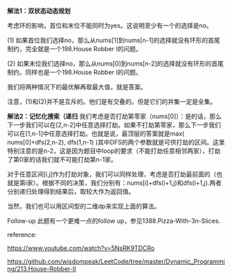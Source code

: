 **解法1：双状态动态规划**

考虑环的影响，首位和末位不能同时为yes。这说明至少有一个的选择是no。

(1) 如果首位我们选择no，那么从nums[1]到nums[n-1]的选择就没有环形的首尾制约，完全就是一个198.House Robber I的问题。

(2) 如果末位我们选择no，那么从nums[0]到nums[n-2]的选择就没有环形的首尾制约，同样也是一个198.House Robber I的问题。

我们将两种情况下的最优解再取最大值，就是答案。

注意，(1)和(2)并不是互斥的。他们是有交叠的。但是它们的并集一定是全集。

**解法2：记忆化搜索（递归**
我们考虑是否打劫第零家（nums[0]）：是的话，那么下一步我们可以在[2,n-2]中任意选择打劫。如果不打劫第零家，那么下一步我们可以在[1,n-1]中任意选择打劫。也就是说，最顶层的答案就是max( nums[0]+dfs(2,n-2), dfs(1,n-1) )其中DFS的两个参数就是可供打劫的区间。这里特别注意的是n-2，这是因为题目中loop的要求（不能打劫任意相邻两家），打劫了第0家的话我们就不可能打劫第n-1家。

对于任意区间[i,j]作为打劫对象，我们可以同样处理，考虑是否打劫最前面的（也就是第i家）。根据不同的决策，我们分别有：nums[i]+dfs(i+1,j)和dfs(i+1,j).两者分别递归处理得到结果后，取较大作为返回值。

当然，我们也可以用区间型的二维dp来实现上面的算法。

Follow-up
此题有一个更难一点的follow up，参见1388.Pizza-With-3n-Slices.


reference:

https://www.youtube.com/watch?v=5NsRK9TDCRo

https://github.com/wisdompeak/LeetCode/tree/master/Dynamic_Programming/213.House-Robber-II
